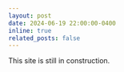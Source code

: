 ```yaml
---
layout: post
date: 2024-06-19 22:00:00-0400
inline: true
related_posts: false
---
```


This site is still in construction.
